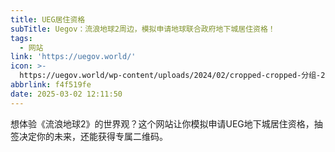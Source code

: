 ```yaml
---
title: UEG居住资格
subTitle: Uegov：流浪地球2周边，模拟申请地球联合政府地下城居住资格！
tags:
  - 网站
link: 'https://uegov.world/'
icon: >-
  https://uegov.world/wp-content/uploads/2024/02/cropped-cropped-分组-2.png-180x180-1-32x32.png
abbrlink: f4f519fe
date: 2025-03-02 12:11:50
---
```


想体验《流浪地球2》的世界观？这个网站让你模拟申请UEG地下城居住资格，抽签决定你的未来，还能获得专属二维码。